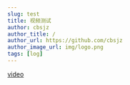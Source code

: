 ```yaml
---
slug: test
title: 视频测试
author: cbsjz
author_title: /
author_url: https://github.com/cbsjz
author_image_url: img/logo.png
tags: [log]
---
```


[video](2021-09-06-test\test.html)